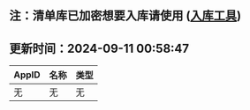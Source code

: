 ## 注：清单库已加密想要入库请使用 ([入库工具](https://github.com/BlankTMing/ManifestAutoUpdate/releases))

## 更新时间：2024-09-11 00:58:47
| AppID | 名称 | 类型  |
| :-------------------- | :----------------------------- | :----------- |
| 无 | 无 | 无 |
